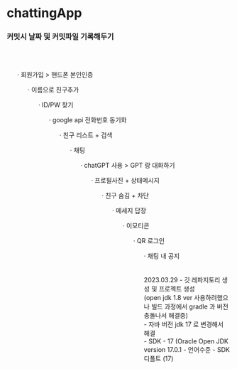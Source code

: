 # chattingApp

### 커밋시 날짜 및 커밋파일 기록해두기
</br>
</br>
<ul>· 회원가입 > 핸드폰 본인인증
<ul>· 이름으로 친구추가
<ul>· ID/PW 찾기
<ul>· google api 전화번호 동기화
<ul>· 친구 리스트 + 검색
<ul>· 채팅
<ul>· chatGPT 사용 > GPT 랑 대화하기
<ul>· 프로필사진 + 상태메시지
<ul>· 친구 숨김 + 차단
<ul>· 메세지 답장
<ul>· 이모티콘
<ul>· QR 로그인
<ul>· 채팅 내 공지
</br>
</br>
</br>
2023.03.29
 -  깃 레파지토리 생성 및 프로젝트 생성 </br>
    (open jdk 1.8 ver 사용하려했으나 빌드 과정에서 gradle 과 버전 충돌나서 해결중)
</br>
 - 자바 버전 jdk 17 로 변경해서 해결 </br>
 - SDK - 17 (Oracle Open JDK version 17.0.1
 - 언어수준 - SDK 디폴트 (17)
</br>

